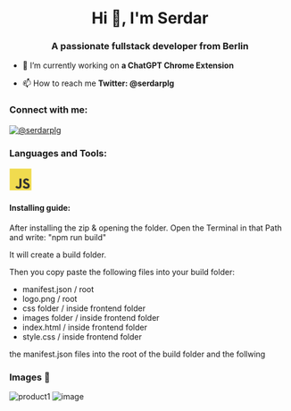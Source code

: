 <h1 align="center">Hi 👋, I'm Serdar</h1>
<h3 align="center">A passionate fullstack developer from Berlin</h3>

- 🔭 I’m currently working on **a ChatGPT Chrome Extension**

- 📫 How to reach me **Twitter: @serdarplg**

<h3 align="left">Connect with me:</h3>
<p align="left">
<a href="https://twitter.com/@serdarplg" target="blank"><img align="center" src="https://raw.githubusercontent.com/rahuldkjain/github-profile-readme-generator/master/src/images/icons/Social/twitter.svg" alt="@serdarplg" height="30" width="40" /></a>
</p>

<h3 align="left">Languages and Tools:</h3>
<p align="left"> <a href="https://developer.mozilla.org/en-US/docs/Web/JavaScript" target="_blank" rel="noreferrer"> <img src="https://raw.githubusercontent.com/devicons/devicon/master/icons/javascript/javascript-original.svg" alt="javascript" width="40" height="40"/> </a> </p>

<h4>Installing guide:</h4>
After installing the zip & opening the folder. Open the Terminal in that Path and write: "npm run build"

It will create a build folder. 

Then you copy paste the following files into your build folder:
- manifest.json / root
- logo.png / root
- css folder / inside frontend folder
- images folder / inside frontend folder
- index.html / inside frontend folder
- style.css / inside frontend folder


the manifest.json files into the root of the build folder and the follwing


<h3 align="left">Images 📸</h3>

![product1](https://user-images.githubusercontent.com/73127647/207451659-16c2e516-cd4b-4cc7-b1be-b243602cd3d7.png)
![image](https://user-images.githubusercontent.com/73127647/207453214-d4aa09d3-ff6a-4ead-bceb-1eb4a3fe5406.png)

